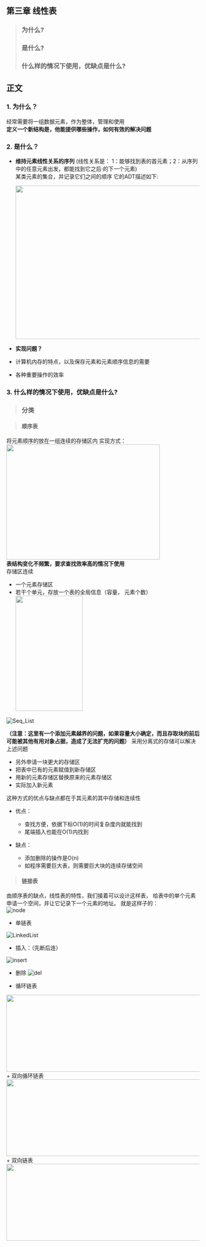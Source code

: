 ## 第三章 线性表 ##
> ### 为什么? ###
> ### 是什么? ###
> ### 什么样的情况下使用，优缺点是什么? ###

## 正文 ##
### 1. 为什么？ ###
  经常需要将一组数据元素，作为整体，管理和使用
  <br>
  **定义一个新结构是，他能提供哪些操作，如何有效的解决问题**

### 2. 是什么？ ###
+ **维持元素线性关系的序列** 
(线性关系是： 1：能够找到表的首元素；2：从序列中的任意元素出发，都能找到它之后·的下一个元素)
  <br />
  某类元素的集合，并记录它们之间的顺序
  它的ADT描述如下:
  <br />

  <img src="./images/ADT_List.png" alt="" width="600px" height="400px">
  <br>

+ **实现问题？** 
 + 计算机内存的特点，以及保存元素和元素顺序信息的需要
 + 各种重要操作的效率

### 3. 什么样的情况下使用，优缺点是什么? ###
> ### 分类

> #### 顺序表 ####
将元素顺序的放在一组连续的存储区内
  实现方式：
  <br>
  <img src="./images/store.png" alt="" width="400px" height="300px">
  <br>
  **表结构变化不频繁，要求查找效率高的情况下使用**
  <br>
  存储区连续
  - 一个元素存储区
  - 若干个单元，存放一个表的全局信息（容量， 元素个数）<img src="./images/list.png" alt="" height="300px" width="175px">

  ![Seq_List](./images/SeqList.png)




**（注意：这里有一个添加元素越界的问题，如果容量大小确定，而且存取块的前后可能被其他有用对象占据，造成了无法扩充的问题）**
采用分离式的存储可以解决上述问题
+ 另外申请一块更大的存储区
+ 把表中已有的元素赋值到新存储区
+ 用新的元素存储区替换原来的元素存储区
+ 实际加入新元素
  
这种方式的优点与缺点都在于其元素的其中存储和连续性
+ 优点：
  
  + 查找方便，依据下标O(1)的时间复杂度内就能找到
  + 尾端插入也能在O(1)内找到
+ 缺点：
   + 添加删除的操作是O(n)
   + 如程序需要巨大表，则需要巨大块的连续存储空间

> #### 链接表 ####
  由顺序表的缺点，线性表的特性，我们接着可以设计这样表，
  给表中的单个元素申请一个空间，并让它记录下一个元素的地址。
  就是这样子的：
  <br>
  ![node](./images/Node.png)

  + 单链表

  ![LinkedList](./images/LinkedList.png)
  
  + 插入：（先断后连）

  ![insert](./images/insert.png)

  + 删除 
  ![del](./images/del.png)

  + 循环链表
  <img src="./images/cycle.png" alt="" height="200px" width="600px">
  + 双向循环链表
  <img src="./images/cycle_double.png" alt="" height="200px" width="600px">
  + 双向链表
  <img src="./images/doublelinked.png" alt="" height="200px" width="600px">

    
  

